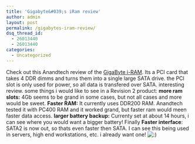 ```yaml
---
title: 'Gigabyte&#039;s iRam review'
author: admin
layout: post
permalink: /gigabytes-iram-review/
dsq_thread_id:
  - 26013440
  - 26013440
categories:
  - Uncategorized
---
```

Check out this Anandtech review of the [GigaByte i-RAM][1]. Its a PCI card that takes 4 DDR dimms and turns them into a single large SATA drive. the PCI slot is only used for power, so all data is transfered over SATA. interesting review. some things i would like to see in a Revision 2 product: **more ram slots:** 4Gb seems to be grand in some cases, but not all cases and more would be sweet. **Faster RAM:** It currently uses DDR200 RAM. Anandtech tested it with PC400 RAM and it worked grand, but faster ram would meen faster data access. **larger battery backup:** Currenty set at about 14 hours, i can see where you would want a bigger battery! Finally **Faster interface**: SATA2 is now out, so thats even faster then SATA. I can see this being used in servers, high end workstations, etc. i already want one! <img src="http://blog.lotas-smartman.net/wp-includes/images/smilies/icon_smile.gif" alt=":)" class="wp-smiley" />

 [1]: http://www.anandtech.com/storage/showdoc.aspx?i=2480